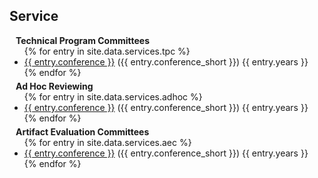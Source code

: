 <h2 id="services">Service</h2>

<div class="services">
  <h4 style="margin:0 10px 0;">Technical Program Committees</h4>
  <ul style="margin: 0 0 5px;">
    {% for entry in site.data.services.tpc %}
      <li><a href="{{ entry.link }}"><autocolor>{{ entry.conference }}</autocolor></a> ({{ entry.conference_short }}) {{ entry.years }}</li>
    {% endfor %}
  </ul>
  <h4 style="margin:0 10px 0;">Ad Hoc Reviewing</h4>
  <ul style="margin: 0 0 5px;">
    {% for entry in site.data.services.adhoc %}
      <li><a href="{{ entry.link }}"><autocolor>{{ entry.conference }}</autocolor></a> ({{ entry.conference_short }}) {{ entry.years }}</li>
    {% endfor %}
  </ul>
  <h4 style="margin:0 10px 0;">Artifact Evaluation Committees</h4>
  <ul style="margin: 0 0 5px;">
    {% for entry in site.data.services.aec %}
      <li><a href="{{ entry.link }}"><autocolor>{{ entry.conference }}</autocolor></a> ({{ entry.conference_short }}) {{ entry.years }}</li>
    {% endfor %}
  </ul>
</div>

